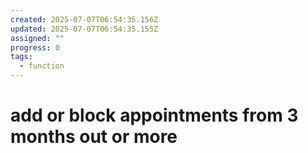 ```yaml
---
created: 2025-07-07T06:54:35.156Z
updated: 2025-07-07T06:54:35.155Z
assigned: ""
progress: 0
tags:
  - function
---
```


# add or block appointments from 3 months out or more
